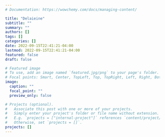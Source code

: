 ```yaml
---
# Documentation: https://wowchemy.com/docs/managing-content/

title: "Delaieine"
subtitle: ""
summary: ""
authors: []
tags: []
categories: []
date: 2022-09-15T22:41:21-04:00
lastmod: 2022-09-15T22:41:21-04:00
featured: false
draft: false

# Featured image
# To use, add an image named `featured.jpg/png` to your page's folder.
# Focal points: Smart, Center, TopLeft, Top, TopRight, Left, Right, BottomLeft, Bottom, BottomRight.
image:
  caption: ""
  focal_point: ""
  preview_only: false

# Projects (optional).
#   Associate this post with one or more of your projects.
#   Simply enter your project's folder or file name without extension.
#   E.g. `projects = ["internal-project"]` references `content/project/deep-learning/index.md`.
#   Otherwise, set `projects = []`.
projects: []
---
```

